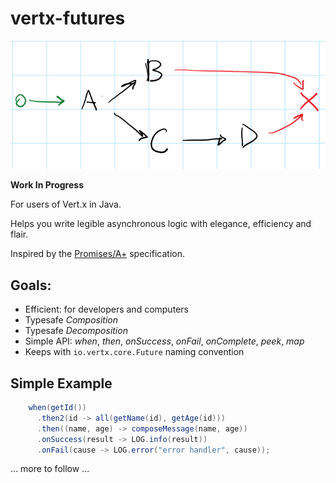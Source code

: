 # vertx-futures

![graph](docs/graph.png)

__Work In Progress__

For users of Vert.x in Java.

Helps you write legible asynchronous logic with elegance, efficiency and flair.

Inspired by the [Promises/A+](https://promisesaplus.com/) specification.

## Goals:

* Efficient: for developers and computers
* Typesafe *Composition*
* Typesafe *Decomposition*
* Simple API: *when*, *then*, *onSuccess*, *onFail*, *onComplete*, *peek*, *map*
* Keeps with `io.vertx.core.Future` naming convention 

## Simple Example

```java
    when(getId())
      .then2(id -> all(getName(id), getAge(id)))
      .then((name, age) -> composeMessage(name, age))
      .onSuccess(result -> LOG.info(result))
      .onFail(cause -> LOG.error("error handler", cause));

```

... more to follow ...


